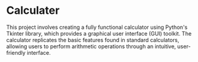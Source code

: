 # Calculater
This project involves creating a fully functional calculator using Python's Tkinter library, which provides a graphical user interface (GUI) toolkit. The calculator replicates the basic features found in standard calculators, allowing users to perform arithmetic operations through an intuitive, user-friendly interface.

